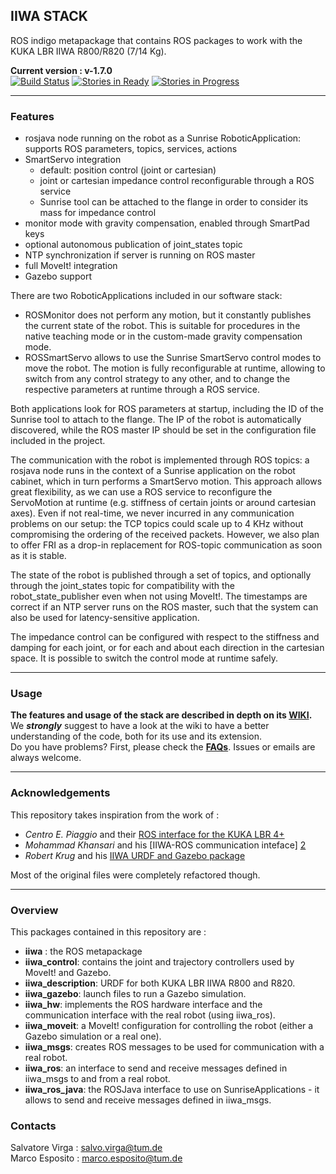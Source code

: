 ## IIWA STACK
ROS indigo metapackage that contains ROS packages to work with the KUKA LBR IIWA R800/R820 (7/14 Kg).

**Current version : v-1.7.0**        
[![Build Status](https://travis-ci.org/SalvoVirga/iiwa_stack.svg?branch=master)](https://travis-ci.org/SalvoVirga/iiwa_stack)
[![Stories in Ready](https://badge.waffle.io/SalvoVirga/iiwa_stack.png?label=ready&title=Ready)](https://waffle.io/SalvoVirga/iiwa_stack)
[![Stories in Progress](https://badge.waffle.io/SalvoVirga/iiwa_stack.png?label=ready&title=Progress)](https://waffle.io/SalvoVirga/iiwa_stack)
___
### Features
- rosjava node running on the robot as a Sunrise RoboticApplication: supports ROS parameters, topics, services, actions
- SmartServo integration
  - default: position control (joint or cartesian)
  - joint or cartesian impedance control reconfigurable through a ROS service
  - Sunrise tool can be attached to the flange in order to consider its mass for impedance control
- monitor mode with gravity compensation, enabled through SmartPad keys
- optional autonomous publication of joint_states topic
- NTP synchronization if server is running on ROS master
- full MoveIt! integration
- Gazebo support

There are two RoboticApplications included in our software stack: 
- ROSMonitor does not perform any motion, but it constantly publishes the current 
state of the robot. This is suitable for procedures in the native teaching mode 
or in the custom-made gravity compensation mode.
- ROSSmartServo allows to use the Sunrise SmartServo control modes to move the robot. 
The motion is fully reconfigurable at runtime, allowing to switch from any control 
strategy to any other, and to change the respective parameters at runtime through a 
ROS service.

Both applications look for ROS parameters at startup, including the ID of the Sunrise 
tool to attach to the flange. The IP of the robot is automatically discovered, while 
the ROS master IP should be set in the configuration file included in the project.

The communication with the robot is implemented through ROS topics: a rosjava node 
runs in the context of a Sunrise application on the robot cabinet, which in turn 
performs a SmartServo motion. This approach allows great flexibility, as we can 
use a ROS service to reconfigure the ServoMotion at runtime (e.g. stiffness of 
certain joints or around cartesian axes). Even if not real-time, we never incurred 
in any communication problems on our setup: the TCP topics could scale up to 4 KHz 
without compromising the ordering of the received packets. However, we also plan 
to offer FRI as a drop-in replacement for ROS-topic communication as soon as it is stable. 

The state of the robot is published through a set of topics, and optionally through 
the joint_states topic for compatibility with the robot_state_publisher even when 
not using MoveIt!. The timestamps are correct if an NTP server runs on the ROS master, 
such that the system can also be used for latency-sensitive application.

The impedance control can be configured with respect to the stiffness and damping 
for each joint, or for each and about each direction in the cartesian space. It is 
possible to switch the control mode at runtime safely.
___
### Usage
__The features and usage of the stack are described in depth on its  [WIKI][8].__  
We **_strongly_** suggest to have a look at the wiki to have a better understanding of the code, both for its use and its extension.     
Do you have problems? First, please check the [**FAQs**](https://github.com/SalvoVirga/iiwa_stack/wiki/FAQ). Issues or emails are always welcome.

___
### Acknowledgements
This repository takes inspiration from the work of :
- _Centro E. Piaggio_ and their [ROS interface for the KUKA LBR 4+][1]
- _Mohammad Khansari_ and his [IIWA-ROS communication inteface] [2] 
- _Robert Krug_ and his [IIWA URDF and Gazebo package][7]      

Most of the original files were completely refactored though.
___
### Overview
This packages contained in this repository are :
- __iiwa__ : the ROS metapackage
- __iiwa_control__: contains the joint and trajectory controllers used by MoveIt! and Gazebo.
- __iiwa_description__: URDF for both KUKA LBR IIWA R800 and R820.
- __iiwa_gazebo__: launch files to run a Gazebo simulation.
- __iiwa_hw__: implements the ROS hardware interface and the communication interface with the real robot (using iiwa_ros).
- __iiwa_moveit__: a MoveIt! configuration for controlling the robot (either a Gazebo simulation or a real one).
- __iiwa_msgs__: creates ROS messages to be used for communication with a real robot. 
- __iiwa_ros__: an interface to send and receive messages defined in iiwa_msgs to and from a real robot.
- __iiwa_ros_java__: the ROSJava interface to use on SunriseApplications - it allows to send and receive messages defined in iiwa_msgs.

### Contacts
Salvatore Virga : salvo.virga@tum.de     
Marco Esposito : marco.esposito@tum.de

[1]: https://github.com/CentroEPiaggio/kuka-lwr
[2]: https://bitbucket.org/khansari/iiwa.git
[3]: https://bitbucket.org/khansari/iiwa/src/c4578460d79d5d24f58bf94bd97fb6cb0b6f280f/msg/IIWAMsg.msg
[4]: https://bitbucket.org/khansari/iiwa/wiki/Home
[5]: https://bitbucket.org/khansari/iiwa/src/c4578460d79d5d24f58bf94bd97fb6cb0b6f280f/JavaNode/?at=master
[6]: http://git.lcsr.jhu.edu/cgrauma1/kuka_iiwa_shared
[7]: https://github.com/rtkg/lbr_iiwa
[8]: https://github.com/SalvoVirga/iiwa_stack/wiki
